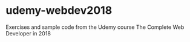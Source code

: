 # udemy-webdev2018
Exercises and sample code from the Udemy course The Complete Web Developer in 2018
